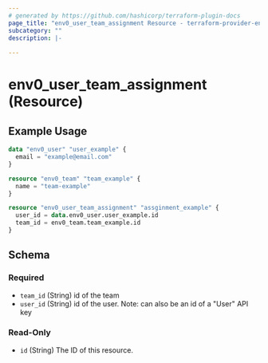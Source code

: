 ```yaml
---
# generated by https://github.com/hashicorp/terraform-plugin-docs
page_title: "env0_user_team_assignment Resource - terraform-provider-env0"
subcategory: ""
description: |-
  
---
```


# env0_user_team_assignment (Resource)



## Example Usage

```terraform
data "env0_user" "user_example" {
  email = "example@email.com"
}

resource "env0_team" "team_example" {
  name = "team-example"
}

resource "env0_user_team_assignment" "assginment_example" {
  user_id = data.env0_user.user_example.id
  team_id = env0_team.team_example.id
}
```

<!-- schema generated by tfplugindocs -->
## Schema

### Required

- `team_id` (String) id of the team
- `user_id` (String) id of the user. Note: can also be an id of a "User" API key

### Read-Only

- `id` (String) The ID of this resource.
